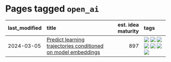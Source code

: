 # Pages tagged `open_ai`

|last_modified|title|est. idea maturity|tags
|:---|:---|---:|:---|
|2024-03-05|[Predict learning trajectories conditioned on model embeddings](../learning_traj_cond_pred.md)|897|[![](https://img.shields.io/badge/tag-code_gen-b61d4d)](../tags/code_gen.md) [![](https://img.shields.io/badge/tag-contrastive_learning-b4bfb)](../tags/contrastive_learning.md) [![](https://img.shields.io/badge/tag-experimental-32d44f)](../tags/experimental.md) [![](https://img.shields.io/badge/tag-llm-f59257)](../tags/llm.md) [![](https://img.shields.io/badge/tag-open_ai-1fc7b)](../tags/open_ai.md) [![](https://img.shields.io/badge/tag-open_source-96f12e)](../tags/open_source.md) [![](https://img.shields.io/badge/tag-public_good-36f98)](../tags/public_good.md)|